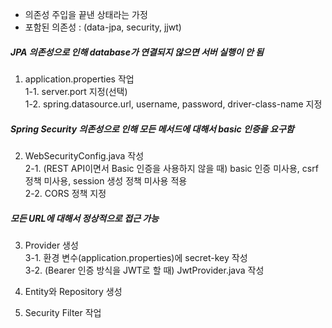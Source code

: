 - 의존성 주입을 끝낸 상태라는 가정
- 포함된 의존성 : (data-jpa, security, jjwt)

##### JPA 의존성으로 인해 database가 연결되지 않으면 서버 실행이 안 됨
1. application.properties 작업  
1-1. server.port 지정(선택)  
1-2. spring.datasource.url, username, password, driver-class-name 지정

##### Spring Security 의존성으로 인해 모든 메서드에 대해서 basic 인증을 요구함
2. WebSecurityConfig.java 작성  
2-1. (REST API이면서 Basic 인증을 사용하지 않을 때) basic 인증 미사용, csrf 정책 미사용, session 생성 정책 미사용 적용  
2-2. CORS 정책 지정

##### 모든 URL에 대해서 정상적으로 접근 가능

3. Provider 생성  
3-1. 환경 변수(application.properties)에 secret-key 작성  
3-2. (Bearer 인증 방식을 JWT로 할 때) JwtProvider.java 작성  

4. Entity와 Repository 생성  

5. Security Filter 작업  
